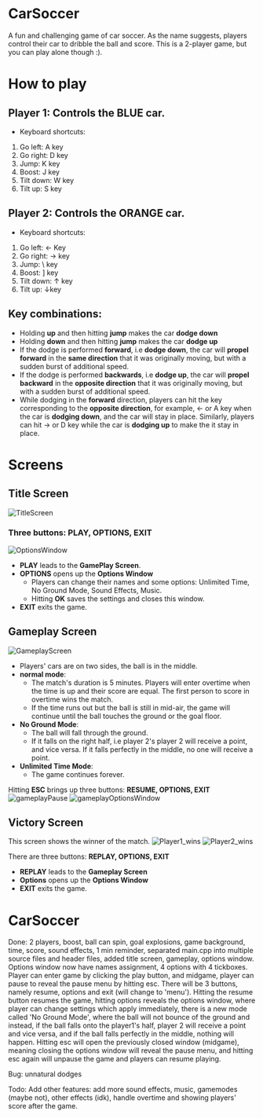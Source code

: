 # CarSoccer
A fun and challenging game of car soccer. As the name suggests, players control their car to dribble the ball and score. This is a 2-player game, but you can play alone though :). 
# How to play

## Player 1: Controls the BLUE car.
* Keyboard shortcuts:

1. Go left: A key
2. Go right: D key
3. Jump: K key
4. Boost: J key
5. Tilt down: W key
6. Tilt up: S key

## Player 2: Controls the ORANGE car.
* Keyboard shortcuts:

1. Go left:    ← Key
2. Go right:  → key
3. Jump:         \ key
4. Boost:         ] key
5. Tilt down: ↑ key
6. Tilt up:       ↓key

## Key combinations:

- Holding **up** and then hitting **jump** makes the car **dodge down**
- Holding **down** and then hitting **jump** makes the car **dodge up**
- If the dodge is performed **forward**, i.e **dodge down**, the car will **propel forward** in the **same direction** that it was originally moving, but with a sudden burst of additional speed. 
- If the dodge is performed **backwards**, i.e **dodge up**, the car will **propel backward** in the **opposite direction** that it was originally moving, but with a sudden burst of additional speed. 
- While dodging in the **forward** direction, players can hit the key corresponding to the **opposite direction**, for example,  ← or A key when the car is **dodging down**, and the car will stay in place. Similarly, players can hit  → or D key while the car is **dodging up** to make the it stay in place.

# Screens

## Title Screen
![TitleScreen](https://github.com/sparkle3704/CarSoccer/assets/125803874/e6512b31-359f-440e-9c7a-735b8827bff7)

### Three buttons: **PLAY, OPTIONS, EXIT**
![OptionsWindow](https://github.com/sparkle3704/CarSoccer/assets/125803874/d6c4f108-78d2-4bb9-b7d3-a8440e0a7bef)
* **PLAY** leads to the **GamePlay Screen**.
* **OPTIONS** opens up the **Options Window** 
    * Players can change their names and some options: Unlimited Time, No Ground Mode, Sound Effects, Music.
    * Hitting **OK** saves the settings and closes this window.
* **EXIT** exits the game.
## Gameplay Screen 
![GameplayScreen](https://github.com/sparkle3704/CarSoccer/assets/125803874/b4cca304-d9ff-45fc-af4c-579a14af42ba)

* Players' cars are on two sides, the ball is in the middle.
* **normal mode**:
    * The match's duration is 5 minutes. Players will enter overtime when the time is up and their score are equal. The first person to score in overtime wins the match. 
    * If the time runs out but the ball is still in mid-air, the game will continue until the ball touches the ground or the goal floor. 
* **No Ground Mode**:
   *  The ball will fall through the ground. 
   * If it falls on the right half, i.e player 2's player 2 will receive a point, and vice versa. If it falls perfectly in the middle, no one will receive a point. 
* **Unlimited Time Mode**:
   * The game continues forever. 

Hitting **ESC** brings up three buttons: **RESUME, OPTIONS, EXIT**
![gameplayPause](https://github.com/sparkle3704/CarSoccer/assets/125803874/c5adcc6c-f089-40c8-b0f3-4307186d3c6d)
![gameplayOptionsWindow](https://github.com/sparkle3704/CarSoccer/assets/125803874/04c73b74-9d50-43fc-b856-8e17de1fb037)

## Victory Screen
This screen shows the winner of the match. 
![Player1_wins](https://github.com/sparkle3704/CarSoccer/assets/125803874/de3a8841-ec3f-43eb-9e89-717e30e026ad)
![Player2_wins](https://github.com/sparkle3704/CarSoccer/assets/125803874/88dc54fd-63f5-495d-a980-8c3c2eff82fb)

There are three buttons: **REPLAY, OPTIONS, EXIT**
* **REPLAY** leads to the **Gameplay Screen**
* **Options** opens up the **Options Window**
* **EXIT** exits the game.


# CarSoccer

Done: 2 players, boost, ball can spin, goal explosions, game background, time, score, sound effects, 1 min reminder, separated main.cpp into multiple source files and header files, added title screen, gameplay, options window. Options window now have names assignment, 4 options with 4 tickboxes. Player can enter game by clicking the play button, and midgame, player can pause to reveal the pause menu by hitting esc. There will be 3 buttons, namely resume, options and exit (will change to 'menu'). Hitting the resume button resumes the game, hitting options reveals the options window, where player can change settings which apply immediately, there is a new mode called 'No Ground Mode', where the ball will not bounce of the ground and instead, if the ball falls onto the player1's half, player 2 will receive a point and vice versa, and if the ball falls perfectly in the middle, nothing will happen. Hitting esc will open the previously closed window (midgame), meaning closing the options window will reveal the pause menu, and hitting esc again will unpause the game and players can resume playing.

Bug: unnatural dodges

Todo: Add other features: add more sound effects, music, gamemodes (maybe not), other effects (idk), handle overtime and showing players' score after the game.
